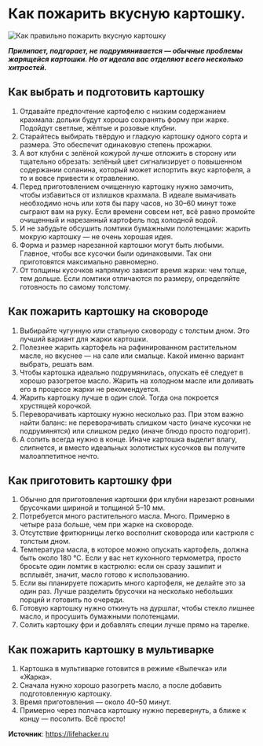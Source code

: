 # Как пожарить вкусную картошку.

![Как правильно пожарить вкусную картошку](/images/Kulinar/Second/kartofel_001.jpg 'Как правильно пожарить вкусную картошку')

_**Прилипает, подгорает, не подрумянивается — обычные проблемы жарящейся картошки. Но от идеала вас отделяют всего несколько хитростей.**_

## Как выбрать и подготовить картошку

1. Отдавайте предпочтение картофелю с низким содержанием крахмала: дольки будут хорошо сохранять форму при жарке. Подойдут светлые, жёлтые и розовые клубни.
2. Старайтесь выбирать твёрдую и гладкую картошку одного сорта и размера. Это обеспечит одинаковую степень прожарки.
3. А вот клубни с зелёной кожурой лучше отложить в сторону или тщательно обрезать: зелёный цвет сигнализирует о повышенном содержании соланина, который может испортить вкус картофеля, а то и вовсе привести к отравлению.
4. Перед приготовлением очищенную картошку нужно замочить, чтобы избавиться от излишков крахмала. В идеале вымачивать необходимо ночь или хотя бы пару часов, но 30–60 минут тоже сыграют вам на руку. Если времени совсем нет, всё равно промойте очищенный и нарезанный картофель под холодной водой.
5. И не забудьте обсушить ломтики бумажными полотенцами: жарить мокрую картошку — не очень хорошая идея.
6. Форма и размер нарезанной картошки могут быть любыми. Главное, чтобы все кусочки были одинаковыми. Так они приготовятся максимально равномерно.
7. От толщины кусочков напрямую зависит время жарки: чем толще, тем дольше. Если ломтики отличаются по размеру, определяйте готовность по самому толстому.

## Как пожарить картошку на сковороде

1. Выбирайте чугунную или стальную сковороду с толстым дном. Это лучший вариант для жарки картошки.
2. Полезнее жарить картофель на рафинированном растительном масле, но вкуснее — на сале или смальце. Какой именно вариант выбрать, решать вам.
3. Чтобы картошка идеально подрумянилась, опускать её следует в хорошо разогретое масло. Жарить на холодном масле или доливать его в процессе жарки не рекомендуется.
4. Жарить картошку лучше в один слой. Тогда она покроется хрустящей корочкой.
5. Переворачивать картошку нужно несколько раз. При этом важно найти баланс: не переворачивать слишком часто (иначе кусочки не подрумянятся) или слишком редко (иначе блюдо просто подгорит).
6. А солить всегда нужно в конце. Иначе картошка выделит влагу, слипнется, и вместо идеальных золотистых кусочков вы получите малоаппетитное нечто.

## Как приготовить картошку фри

1. Обычно для приготовления картошки фри клубни нарезают ровными брусочками шириной и толщиной 5–10 мм.
2. Потребуется много растительного масла. Много. Примерно в четыре раза больше, чем при жарке на сковороде.
3. Отсутствие фритюрницы легко восполнит сковорода или кастрюля с толстым дном.
4. Температура масла, в которое можно опускать картофель, должна быть около 180 °C. Если у вас нет кухонного термометра, просто бросьте один ломтик в кастрюлю: если он сразу зашипит и всплывёт, значит, масло готово к использованию.
5. Если вы планируете пожарить много картофеля, не делайте это за один раз. Лучше разделить брусочки на несколько небольших порций и готовить по очереди.
6. Готовую картошку нужно откинуть на дуршлаг, чтобы стекло лишнее масло, и просушить бумажными полотенцами.
7. Солить картошку фри и добавлять специи лучше прямо на тарелке.

## Как пожарить картошку в мультиварке

1. Картошка в мультиварке готовится в режиме «Выпечка» или «Жарка».
2. Сначала нужно хорошо разогреть масло, а после добавить подготовленную картошку.
3. Время приготовления — около 40–50 минут.
4. Примерно через полчаса картошку нужно перевернуть, а ближе к концу — посолить. Всё просто!

**Источник**: https://lifehacker.ru
